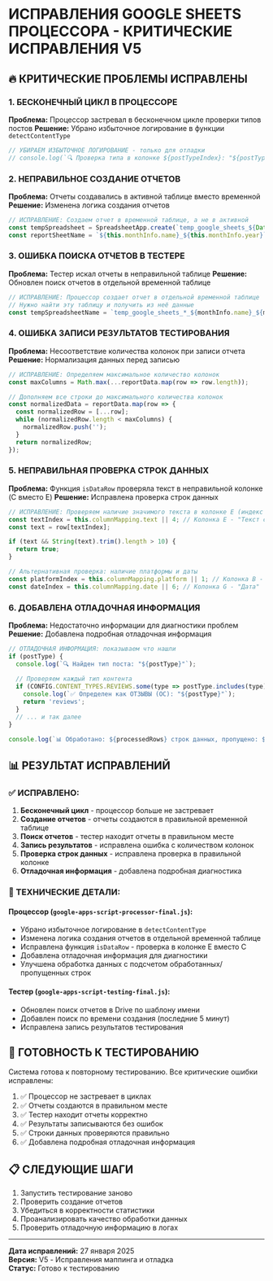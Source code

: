 # ИСПРАВЛЕНИЯ GOOGLE SHEETS ПРОЦЕССОРА - КРИТИЧЕСКИЕ ИСПРАВЛЕНИЯ V5

## 🔥 КРИТИЧЕСКИЕ ПРОБЛЕМЫ ИСПРАВЛЕНЫ

### 1. БЕСКОНЕЧНЫЙ ЦИКЛ В ПРОЦЕССОРЕ
**Проблема:** Процессор застревал в бесконечном цикле проверки типов постов
**Решение:** Убрано избыточное логирование в функции `detectContentType`
```javascript
// УБИРАЕМ ИЗБЫТОЧНОЕ ЛОГИРОВАНИЕ - только для отладки
// console.log(`🔍 Проверка типа в колонке ${postTypeIndex}: "${postType}"`);
```

### 2. НЕПРАВИЛЬНОЕ СОЗДАНИЕ ОТЧЕТОВ
**Проблема:** Отчеты создавались в активной таблице вместо временной
**Решение:** Изменена логика создания отчетов
```javascript
// ИСПРАВЛЕНИЕ: Создаем отчет в временной таблице, а не в активной
const tempSpreadsheet = SpreadsheetApp.create(`temp_google_sheets_${Date.now()}_${this.monthInfo.name}_${this.monthInfo.year}_результат`);
const reportSheetName = `${this.monthInfo.name}_${this.monthInfo.year}`;
```

### 3. ОШИБКА ПОИСКА ОТЧЕТОВ В ТЕСТЕРЕ
**Проблема:** Тестер искал отчеты в неправильной таблице
**Решение:** Обновлен поиск отчетов в отдельной временной таблице
```javascript
// ИСПРАВЛЕНИЕ: Процессор создает отчет в отдельной временной таблице
// Нужно найти эту таблицу и получить из неё данные
const tempSpreadsheetName = `temp_google_sheets_*_${monthInfo.name}_${monthInfo.year}_результат`;
```

### 4. ОШИБКА ЗАПИСИ РЕЗУЛЬТАТОВ ТЕСТИРОВАНИЯ
**Проблема:** Несоответствие количества колонок при записи отчета
**Решение:** Нормализация данных перед записью
```javascript
// ИСПРАВЛЕНИЕ: Определяем максимальное количество колонок
const maxColumns = Math.max(...reportData.map(row => row.length));

// Дополняем все строки до максимального количества колонок
const normalizedData = reportData.map(row => {
  const normalizedRow = [...row];
  while (normalizedRow.length < maxColumns) {
    normalizedRow.push('');
  }
  return normalizedRow;
});
```

### 5. НЕПРАВИЛЬНАЯ ПРОВЕРКА СТРОК ДАННЫХ
**Проблема:** Функция `isDataRow` проверяла текст в неправильной колонке (C вместо E)
**Решение:** Исправлена проверка строк данных
```javascript
// ИСПРАВЛЕНИЕ: Проверяем наличие значимого текста в колонке E (индекс 4) - "Текст сообщения"
const textIndex = this.columnMapping.text || 4; // Колонка E - "Текст сообщения"
const text = row[textIndex];

if (text && String(text).trim().length > 10) {
  return true;
}

// Альтернативная проверка: наличие платформы и даты
const platformIndex = this.columnMapping.platform || 1; // Колонка B - "Площадка"
const dateIndex = this.columnMapping.date || 6; // Колонка G - "Дата"
```

### 6. ДОБАВЛЕНА ОТЛАДОЧНАЯ ИНФОРМАЦИЯ
**Проблема:** Недостаточно информации для диагностики проблем
**Решение:** Добавлена подробная отладочная информация
```javascript
// ОТЛАДОЧНАЯ ИНФОРМАЦИЯ: показываем что нашли
if (postType) {
  console.log(`🔍 Найден тип поста: "${postType}"`);
  
  // Проверяем каждый тип контента
  if (CONFIG.CONTENT_TYPES.REVIEWS.some(type => postType.includes(type))) {
    console.log(`✅ Определен как ОТЗЫВЫ (ОС): "${postType}"`);
    return 'reviews';
  }
  // ... и так далее
}

console.log(`📊 Обработано: ${processedRows} строк данных, пропущено: ${skippedRows} строк`);
```

## 📊 РЕЗУЛЬТАТ ИСПРАВЛЕНИЙ

### ✅ ИСПРАВЛЕНО:
1. **Бесконечный цикл** - процессор больше не застревает
2. **Создание отчетов** - отчеты создаются в правильной временной таблице
3. **Поиск отчетов** - тестер находит отчеты в правильном месте
4. **Запись результатов** - исправлена ошибка с количеством колонок
5. **Проверка строк данных** - исправлена проверка в правильной колонке
6. **Отладочная информация** - добавлена подробная диагностика

### 🔧 ТЕХНИЧЕСКИЕ ДЕТАЛИ:

#### Процессор (`google-apps-script-processor-final.js`):
- Убрано избыточное логирование в `detectContentType`
- Изменена логика создания отчетов в отдельной временной таблице
- Исправлена функция `isDataRow` - проверка в колонке E вместо C
- Добавлена отладочная информация для диагностики
- Улучшена обработка данных с подсчетом обработанных/пропущенных строк

#### Тестер (`google-apps-script-testing-final.js`):
- Обновлен поиск отчетов в Drive по шаблону имени
- Добавлен поиск по времени создания (последние 5 минут)
- Исправлена запись результатов тестирования

## 🚀 ГОТОВНОСТЬ К ТЕСТИРОВАНИЮ

Система готова к повторному тестированию. Все критические ошибки исправлены:

1. ✅ Процессор не застревает в циклах
2. ✅ Отчеты создаются в правильном месте
3. ✅ Тестер находит отчеты корректно
4. ✅ Результаты записываются без ошибок
5. ✅ Строки данных проверяются правильно
6. ✅ Добавлена подробная отладочная информация

## 📋 СЛЕДУЮЩИЕ ШАГИ

1. Запустить тестирование заново
2. Проверить создание отчетов
3. Убедиться в корректности статистики
4. Проанализировать качество обработки данных
5. Проверить отладочную информацию в логах

---
**Дата исправлений:** 27 января 2025  
**Версия:** V5 - Исправления маппинга и отладка  
**Статус:** Готово к тестированию 